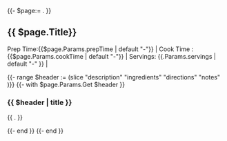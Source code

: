 {{- $page:= . }}
## {{ $page.Title}}

Prep Time:{{$page.Params.prepTime | default "-"}} | Cook Time : {{$page.Params.cookTime | default "-"}} | Servings: {{.Params.servings | default "-" }} |

{{- range $header := (slice "description" "ingredients" "directions" "notes" )}}
{{- with $page.Params.Get $header }}

### {{ $header | title }}

{{ . }}

{{- end }}
{{- end }}
